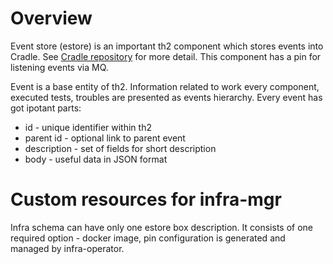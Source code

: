 # Overview

Event store  (estore) is an important th2 component which stores events into Cradle. See [Cradle repository](https://github.com/th2-net/cradleapi/blob/master/README.md) for more detail. This component has a pin for listening events via MQ.

Event is a base entity of th2. Information related to work every component, executed tests, troubles are presented as events hierarchy. 
Every event has got ipotant parts:
* id - unique identifier within th2
* parent id - optional link to parent event
* description - set of fields for short description
* body - useful data in JSON format

# Custom resources for infra-mgr

Infra schema can have only one estore box description. It consists of one required option - docker image, pin configuration is generated and managed by infra-operator.
